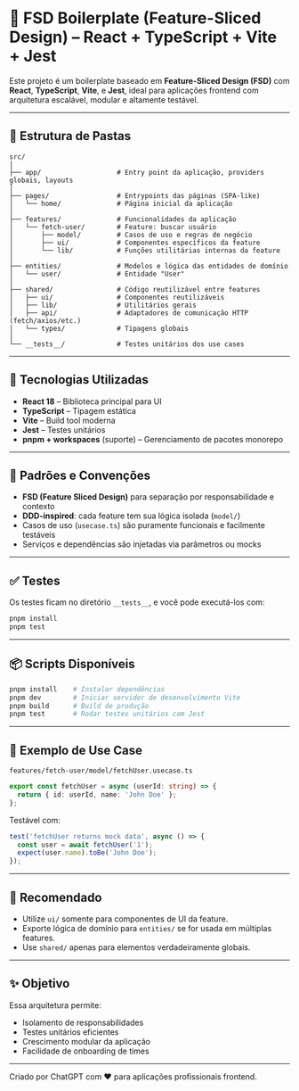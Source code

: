 
# 🧱 FSD Boilerplate (Feature-Sliced Design) – React + TypeScript + Vite + Jest

Este projeto é um boilerplate baseado em **Feature-Sliced Design (FSD)** com **React**, **TypeScript**, **Vite**, e **Jest**, ideal para aplicações frontend com arquitetura escalável, modular e altamente testável.

---

## 📁 Estrutura de Pastas

```
src/
│
├── app/                   # Entry point da aplicação, providers globais, layouts
│
├── pages/                 # Entrypoints das páginas (SPA-like)
│   └── home/              # Página inicial da aplicação
│
├── features/              # Funcionalidades da aplicação
│   └── fetch-user/        # Feature: buscar usuário
│       ├── model/         # Casos de uso e regras de negócio
│       ├── ui/            # Componentes específicos da feature
│       └── lib/           # Funções utilitárias internas da feature
│
├── entities/              # Modelos e lógica das entidades de domínio
│   └── user/              # Entidade "User"
│
├── shared/                # Código reutilizável entre features
│   ├── ui/                # Componentes reutilizáveis
│   ├── lib/               # Utilitários gerais
│   ├── api/               # Adaptadores de comunicação HTTP (fetch/axios/etc.)
│   └── types/             # Tipagens globais
│
└── __tests__/             # Testes unitários dos use cases
```

---

## 🚀 Tecnologias Utilizadas

- **React 18** – Biblioteca principal para UI
- **TypeScript** – Tipagem estática
- **Vite** – Build tool moderna
- **Jest** – Testes unitários
- **pnpm + workspaces** (suporte) – Gerenciamento de pacotes monorepo

---

## 🧠 Padrões e Convenções

- **FSD (Feature Sliced Design)** para separação por responsabilidade e contexto
- **DDD-inspired**: cada feature tem sua lógica isolada (`model/`)
- Casos de uso (`usecase.ts`) são puramente funcionais e facilmente testáveis
- Serviços e dependências são injetadas via parâmetros ou mocks

---

## ✅ Testes

Os testes ficam no diretório `__tests__`, e você pode executá-los com:

```bash
pnpm install
pnpm test
```

---

## 📦 Scripts Disponíveis

```bash
pnpm install    # Instalar dependências
pnpm dev        # Iniciar servidor de desenvolvimento Vite
pnpm build      # Build de produção
pnpm test       # Rodar testes unitários com Jest
```

---

## 🧪 Exemplo de Use Case

`features/fetch-user/model/fetchUser.usecase.ts`

```ts
export const fetchUser = async (userId: string) => {
  return { id: userId, name: 'John Doe' };
};
```

Testável com:

```ts
test('fetchUser returns mock data', async () => {
  const user = await fetchUser('1');
  expect(user.name).toBe('John Doe');
});
```

---

## 📌 Recomendado

- Utilize `ui/` somente para componentes de UI da feature.
- Exporte lógica de domínio para `entities/` se for usada em múltiplas features.
- Use `shared/` apenas para elementos verdadeiramente globais.

---

## ✨ Objetivo

Essa arquitetura permite:

- Isolamento de responsabilidades
- Testes unitários eficientes
- Crescimento modular da aplicação
- Facilidade de onboarding de times

---

Criado por ChatGPT com ❤️ para aplicações profissionais frontend.
